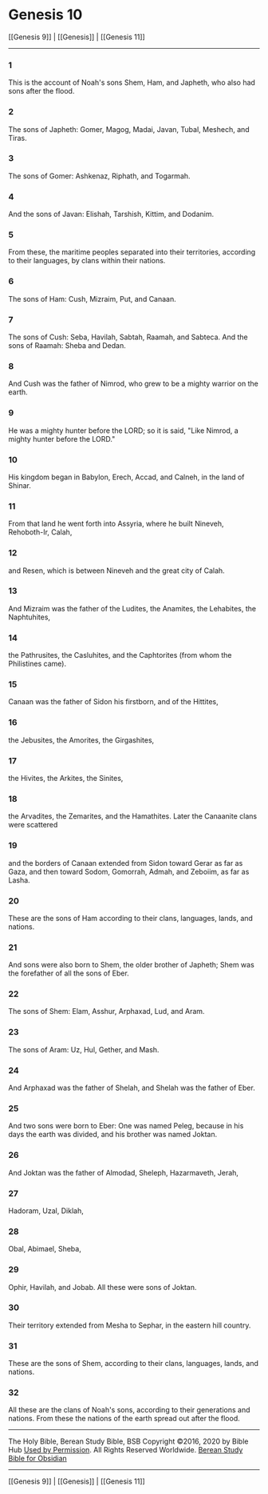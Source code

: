 # Genesis 10

[[Genesis 9]] | [[Genesis]] | [[Genesis 11]]

---

### 1
This is the account of Noah's sons Shem, Ham, and Japheth, who also had sons after the flood.

### 2
The sons of Japheth: Gomer, Magog, Madai, Javan, Tubal, Meshech, and Tiras.

### 3
The sons of Gomer: Ashkenaz, Riphath, and Togarmah.

### 4
And the sons of Javan: Elishah, Tarshish, Kittim, and Dodanim.

### 5
From these, the maritime peoples separated into their territories, according to their languages, by clans within their nations.

### 6
The sons of Ham: Cush, Mizraim, Put, and Canaan.

### 7
The sons of Cush: Seba, Havilah, Sabtah, Raamah, and Sabteca. And the sons of Raamah: Sheba and Dedan.

### 8
And Cush was the father of Nimrod, who grew to be a mighty warrior on the earth.

### 9
He was a mighty hunter before the LORD; so it is said, "Like Nimrod, a mighty hunter before the LORD."

### 10
His kingdom began in Babylon, Erech, Accad, and Calneh, in the land of Shinar.

### 11
From that land he went forth into Assyria, where he built Nineveh, Rehoboth-Ir, Calah,

### 12
and Resen, which is between Nineveh and the great city of Calah.

### 13
And Mizraim was the father of the Ludites, the Anamites, the Lehabites, the Naphtuhites,

### 14
the Pathrusites, the Casluhites, and the Caphtorites (from whom the Philistines came).

### 15
Canaan was the father of Sidon his firstborn, and of the Hittites,

### 16
the Jebusites, the Amorites, the Girgashites,

### 17
the Hivites, the Arkites, the Sinites,

### 18
the Arvadites, the Zemarites, and the Hamathites. Later the Canaanite clans were scattered

### 19
and the borders of Canaan extended from Sidon toward Gerar as far as Gaza, and then toward Sodom, Gomorrah, Admah, and Zeboiim, as far as Lasha.

### 20
These are the sons of Ham according to their clans, languages, lands, and nations.

### 21
And sons were also born to Shem, the older brother of Japheth; Shem was the forefather of all the sons of Eber.

### 22
The sons of Shem: Elam, Asshur, Arphaxad, Lud, and Aram.

### 23
The sons of Aram: Uz, Hul, Gether, and Mash.

### 24
And Arphaxad was the father of Shelah, and Shelah was the father of Eber.

### 25
And two sons were born to Eber: One was named Peleg, because in his days the earth was divided, and his brother was named Joktan.

### 26
And Joktan was the father of Almodad, Sheleph, Hazarmaveth, Jerah,

### 27
Hadoram, Uzal, Diklah,

### 28
Obal, Abimael, Sheba,

### 29
Ophir, Havilah, and Jobab. All these were sons of Joktan.

### 30
Their territory extended from Mesha to Sephar, in the eastern hill country.

### 31
These are the sons of Shem, according to their clans, languages, lands, and nations.

### 32
All these are the clans of Noah's sons, according to their generations and nations. From these the nations of the earth spread out after the flood.

---

The Holy Bible, Berean Study Bible, BSB
Copyright ©2016, 2020 by Bible Hub
[Used by Permission](https://berean.bible/terms.htm). All Rights Reserved Worldwide.
[Berean Study Bible for Obsidian](https://github.com/gapmiss/berean-study-bible-for-obsidian)

---

[[Genesis 9]] | [[Genesis]] | [[Genesis 11]]

